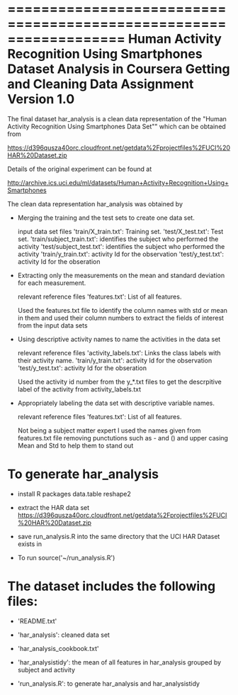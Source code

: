 ==================================================================
Human Activity Recognition Using Smartphones Dataset Analysis
in Coursera Getting and Cleaning Data Assignment 
Version 1.0
==================================================================

The final dataset har_analysis is a clean data representation of the "Human Activity Recognition Using Smartphones Data Set"" which can be obtained from 

https://d396qusza40orc.cloudfront.net/getdata%2Fprojectfiles%2FUCI%20HAR%20Dataset.zip 

Details of the original experiment can be found at

http://archive.ics.uci.edu/ml/datasets/Human+Activity+Recognition+Using+Smartphones 

The clean data representation har_analysis was obtained by  

- Merging the training and the test sets to create one data set.

  input data set files
  'train/X_train.txt': Training set.
  'test/X_test.txt': Test set.
  'train/subject_train.txt': identifies the subject who performed the activity
  'test/subject_test.txt': identifies the subject who performed the activity
  'train/y_train.txt': activity Id for the observation
  'test/y_test.txt': activity Id for the obseration
   
- Extracting only the measurements on the mean and standard deviation for each measurement. 

  relevant reference files
  'features.txt': List of all features.
 
  Used the features.txt file to identify the column names with std or mean in them and used
  their column numbers to extract the fields of interest from the input data sets 

- Using descriptive activity names to name the activities in the data set

  relevant reference files
  'activity_labels.txt': Links the class labels with their activity name.
  'train/y_train.txt': activity Id for the observation
  'test/y_test.txt': activity Id for the obseration
  
  Used the activity id number from the y_*.txt files to get the descrpitive label of the activity from activity_labels.txt

- Appropriately labeling the data set with descriptive variable names. 

  relevant reference files
  'features.txt': List of all features.

  Not being a subject matter expert I used the names given from features.txt file removing punctutions such as - and () and upper casing Mean and Std to help them to stand out

To generate har_analysis
========================
- install R packages
data.table
reshape2

- extract the HAR data set
https://d396qusza40orc.cloudfront.net/getdata%2Fprojectfiles%2FUCI%20HAR%20Dataset.zip 

- save run_analysis.R into the same directory that the UCI HAR Dataset exists in

- To run source('~/run_analysis.R')


The dataset includes the following files:
=========================================

- 'README.txt'

- 'har_analysis': cleaned data set

- 'har_analysis_cookbook.txt'

- 'har_analysistidy': the mean of all features in har_analysis grouped by subject and activity 

- 'run_analysis.R': to generate har_analysis and har_analysistidy
